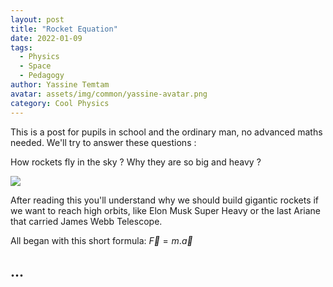 ```yaml
---
layout: post
title: "Rocket Equation"
date: 2022-01-09
tags:
  - Physics
  - Space
  - Pedagogy
author: Yassine Temtam
avatar: assets/img/common/yassine-avatar.png
category: Cool Physics
---
```


This is a post for pupils in school and the ordinary man, no advanced maths needed.
We'll try to answer these questions :

How rockets fly in the sky ? Why they are so big and heavy ?

<img data-width="1070" data-height="570" src="https://images.pexels.com/photos/60126/pexels-photo-60126.jpeg?auto=compress&cs=tinysrgb&dpr=2&h=650&w=940" />
                                                          
After reading this you'll understand why we should build gigantic rockets 
if we want to reach high orbits, like Elon Musk Super Heavy or the last Ariane
that carried James Webb Telescope.

All began with this short formula: 	$\overrightarrow{F}=m.\overrightarrow{a}$

... 
---
